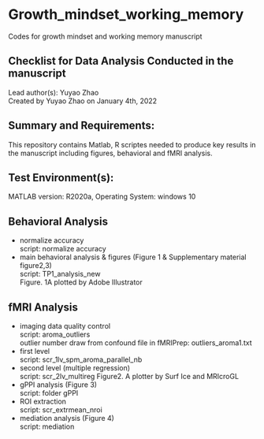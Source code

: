 # Growth_mindset_working_memory
Codes for growth mindset and working memory manuscript
## Checklist for Data Analysis Conducted in the manuscript
Lead author(s): Yuyao Zhao
<br /> Created by Yuyao Zhao on January 4th, 2022
## Summary and Requirements:
This repository contains Matlab, R scriptes needed to produce key results in the manuscript including figures, behavioral and fMRI analysis.
## Test Environment(s):
MATLAB version: R2020a, Operating System: windows 10
## Behavioral Analysis
- normalize accuracy 
<br /> script: normalize accuracy
- main behavioral analysis & figures (Figure 1 & Supplementary material figure2,3)
<br /> script: TP1_analysis_new
<br /> Figure. 1A plotted by Adobe Illustrator
## fMRI Analysis
- imaging data quality control
<br /> script: aroma_outliers
<br /> outlier number draw from confound file in fMRIPrep: outliers_aroma1.txt
- first level
<br /> script: scr_1lv_spm_aroma_parallel_nb
- second level (multiple regression)
<br /> script: scr_2lv_multireg
Figure2. A plotter by Surf Ice and MRIcroGL
- gPPI analysis (Figure 3)
<br /> script: folder gPPI
- ROI extraction
<br /> script: scr_extrmean_nroi
- mediation analysis (Figure 4)
<br /> script: mediation

